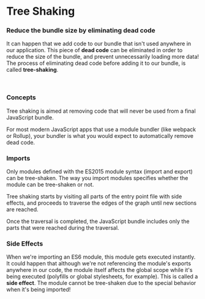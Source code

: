 # Tree Shaking
### Reduce the bundle size by eliminating dead code

It can happen that we add code to our bundle that isn't used anywhere in our application. This piece of **dead code** can be eliminated in order to reduce the size of the bundle, and prevent unnecessarily loading more data! The process of eliminating dead code before adding it to our bundle, is called **tree-shaking**.

<br>

### Concepts
Tree shaking is aimed at removing code that will never be used from a final JavaScript bundle.

For most modern JavaScript apps that use a module bundler (like webpack or Rollup), your bundler is what you would expect to automatically remove dead code. ⁣⁣ ⁣⁣

### Imports
Only modules defined with the ES2015 module syntax (import and export) can be tree-shaken. The way you import modules specifies whether the module can be tree-shaken or not.

Tree shaking starts by visiting all parts of the entry point file with side effects, and proceeds to traverse the edges of the graph until new sections are reached.

Once the traversal is completed, the JavaScript bundle includes only the parts that were reached during the traversal.

### Side Effects
When we're importing an ES6 module, this module gets executed instantly. It could happen that although we're not referencing the module's exports anywhere in our code, the module itself affects the global scope while it's being executed (polyfills or global stylesheets, for example). This is called a **side effect**. The module cannot be tree-shaken due to the special behavior when it's being imported!

